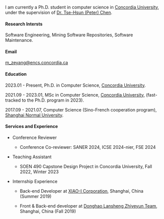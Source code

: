 
I am currently a Ph.D. student in computer science in [Concordia University](https://www.concordia.ca/), under the supervision of [Dr. Tse-Hsun (Peter) Chen](https://petertsehsun.github.io/).

#### Research Intersts
Software Engineering, Mining Software Repositories, Software Maintenance.

#### Email
m_zeyang@encs.concordia.ca

#### Education
2023.01 - Present, Ph.D. in Computer Science, [Concordia University](https://www.concordia.ca/).

2021.09 - 2023.01, MSc in Computer Science, [Concordia University](https://www.concordia.ca/), (fast-tracked to the Ph.D. program in 2023).

2017.09 - 2021.07, Computer Science (Sino-French cooperation program), [Shanghai Normal University](https://english.shnu.edu.cn/).

#### Services and Experience

- Conference Reviewer
  - Conference Co-reviewer: SANER 2024, ICSE 2024-nier, FSE 2024

- Teaching Assistant
  - SOEN 490 Capstone Design Project in Concordia University, Fall 2022, Winter 2023

- Internship Experience
  - Back-end Developer at [XIAO-I Corporation](https://www.xiaoi.com/), Shanghai, China (Summer 2019)

  - Front & Back-end developer at [Donghao Lansheng Zhiyeyun Team](https://www.dlg-tec.com/), Shanghai, China (Fall 2019)

